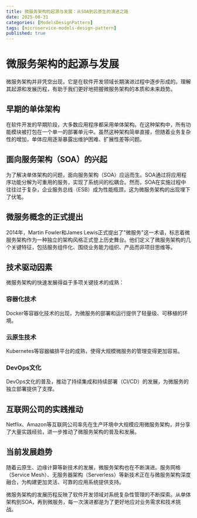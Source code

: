 ```yaml
---
title: 微服务架构的起源与发展：从SOA到云原生的演进之路
date: 2025-08-31
categories: [ModelsDesignPattern]
tags: [microservice-models-design-pattern]
published: true
---
```


# 微服务架构的起源与发展

微服务架构并非凭空出现，它是在软件开发领域长期演进过程中逐步形成的。理解其起源和发展历程，有助于我们更好地把握微服务架构的本质和未来趋势。

## 早期的单体架构

在软件开发的早期阶段，大多数应用程序都采用单体架构。在这种架构中，所有功能模块被打包在一个单一的部署单元中。虽然这种架构简单直接，但随着业务复杂性的增加，单体应用逐渐暴露出维护困难、扩展性差等问题。

## 面向服务架构（SOA）的兴起

为了解决单体架构的问题，面向服务架构（SOA）应运而生。SOA通过将应用程序功能分解为可重用的服务，实现了系统间的松耦合。然而，SOA在实施过程中往往过于复杂，企业服务总线（ESB）成为性能瓶颈，这为微服务架构的出现埋下了伏笔。

## 微服务概念的正式提出

2014年，Martin Fowler和James Lewis正式提出了"微服务"这一术语，标志着微服务架构作为一种独立的架构风格正式登上历史舞台。他们定义了微服务架构的几个关键特征，包括服务组件化、围绕业务能力组织、产品而非项目思维等。

## 技术驱动因素

微服务架构的快速发展得益于多项关键技术的成熟：

### 容器化技术
Docker等容器化技术的出现，为微服务的部署和运行提供了轻量级、可移植的环境。

### 云原生技术
Kubernetes等容器编排平台的成熟，使得大规模微服务的管理变得更加容易。

### DevOps文化
DevOps文化的普及，推动了持续集成和持续部署（CI/CD）的发展，为微服务的独立部署提供了支撑。

## 互联网公司的实践推动

Netflix、Amazon等互联网公司率先在生产环境中大规模应用微服务架构，并分享了大量实践经验，进一步推动了微服务架构的普及和发展。

## 当前发展趋势

随着云原生、边缘计算等新技术的发展，微服务架构也在不断演进。服务网格（Service Mesh）、无服务器架构（Serverless）等新技术正在与微服务架构深度融合，为构建更加灵活、可靠的应用系统提供支持。

微服务架构的发展历程反映了软件开发领域对系统复杂性管理的不断探索。从单体架构到SOA，再到微服务，每一次演进都是为了更好地应对业务需求和技术挑战。